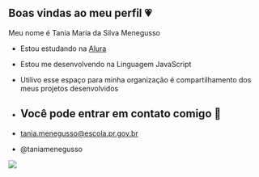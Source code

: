 ## Boas vindas ao meu perfil 💗

Meu nome é Tania Maria da Silva Menegusso

- Estou estudando na [Alura](https://www.alura.com.br)
- Estou me desenvolvendo na Linguagem JavaScript
- Utilivo esse espaço para minha organização é compartilhamento dos meus projetos desenvolvidos

- ## Você pode entrar em contato comigo 📧

- tania.menegusso@escola.pr.gov.br

- @taniamenegusso

![]( https://media.tenor.com/pLI0522ipGYAAAAi/stitch.gif)
 
